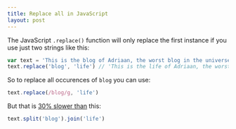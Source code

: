 ```yaml
---
title: Replace all in JavaScript
layout: post
---
```


The JavaScript `.replace()` function will only replace the first instance if you use just two strings like this:

```js
var text = 'This is the blog of Adriaan, the worst blog in the universe'
text.replace('blog', 'life') // 'This is the life of Adriaan, the worst blog in the universe'
```

So to replace all occurences of `blog` you can use:

```js
text.replace(/blog/g, 'life')
```

But that is [30% slower than](https://jsperf.com/replace-vs-split-join-vs-replaceall/23) this:

```js
text.split('blog').join('life')
```

